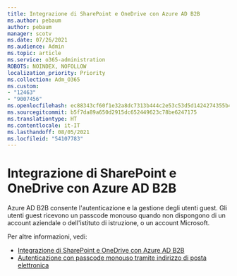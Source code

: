 ```yaml
---
title: Integrazione di SharePoint e OneDrive con Azure AD B2B
ms.author: pebaum
author: pebaum
manager: scotv
ms.date: 07/26/2021
ms.audience: Admin
ms.topic: article
ms.service: o365-administration
ROBOTS: NOINDEX, NOFOLLOW
localization_priority: Priority
ms.collection: Adm_O365
ms.custom:
- "12463"
- "9007456"
ms.openlocfilehash: ec88343cf60f1e32a8dc7313b444c2e53c53d5d1424274355b4c96042f0dc629
ms.sourcegitcommit: b5f7da89a650d2915dc652449623c78be6247175
ms.translationtype: HT
ms.contentlocale: it-IT
ms.lasthandoff: 08/05/2021
ms.locfileid: "54107783"
---
```

# <a name="sharepoint-and-onedrive-integration-with-azure-ad-b2b"></a>Integrazione di SharePoint e OneDrive con Azure AD B2B

Azure AD B2B consente l'autenticazione e la gestione degli utenti guest. Gli utenti guest ricevono un passcode monouso quando non dispongono di un account aziendale o dell'istituto di istruzione, o un account Microsoft.

Per altre informazioni, vedi: 

- [Integrazione di SharePoint e OneDrive con Azure AD B2B](/sharepoint/sharepoint-azureb2b-integration)
- [Autenticazione con passcode monouso tramite indirizzo di posta elettronica](/azure/active-directory/external-identities/one-time-passcode)

